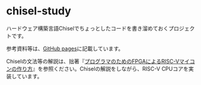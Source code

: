 # chisel-study

ハードウェア構築言語Chiselでちょっとしたコードを書き溜めておくプロジェクトです。

参考資料等は、[GitHub pages](https://horie-t.github.io/chisel-study/)に記載しています。

Chiselの文法等の解説は、拙著『[プログラマのためのFPGAによるRISC-Vマイコンの作り方](https://www.amazon.co.jp/dp/B07G2CHSK3)』を参照ください。Chiselの解説をしながら、RISC-V CPUコアを実装しています。

